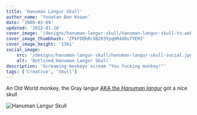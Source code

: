 ```yaml
---
title: 'Hanuman Langur Skull'
author_name: 'Yonatan Ben Knaan'
date: '2009-03-09'
updated: '2022-01-28'
cover_image: '/designs/hanuman-langur-skull/hanuman-langur-skull-tn.webp'
cover_image_thumbhash: 'ZPkFDQhRc5B2R3YpqHR4d8u7YEMJ'
cover_image_height: '1361'
social_image: 
    src: '/designs/hanuman-langur-skull/hanuman-langur-skull-social.jpg'
    alt: 'Outlined Hanuman Langur Skull'
description: 'Screaming monkeys scream "You fucking monkey!"'
tags: ['Creative', 'Skull']
---
```

<!-- import Hanuman from '/designs/hanuman-langur-skull/hanuman-langur-skull.vue' -->
An Old World monkey, the Gray langur [AKA the *Hanuman langur*](https://en.wikipedia.org/wiki/Gray_langur) got a nice skull

![Hanuman Langur Skull](/designs/hanuman-langur-skull/hanuman-langur-skull.webp)